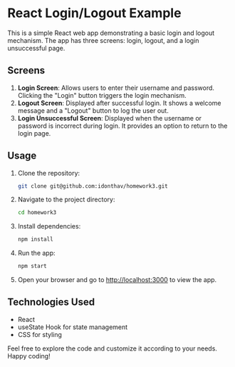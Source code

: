 # React Login/Logout Example

This is a simple React web app demonstrating a basic login and logout mechanism. The app has three screens: login, logout, and a login unsuccessful page.

## Screens

1. **Login Screen**: Allows users to enter their username and password. Clicking the "Login" button triggers the login mechanism.
2. **Logout Screen**: Displayed after successful login. It shows a welcome message and a "Logout" button to log the user out.
3. **Login Unsuccessful Screen**: Displayed when the username or password is incorrect during login. It provides an option to return to the login page.

## Usage

1. Clone the repository:

    ```bash
    git clone git@github.com:idonthav/homework3.git
    ```

2. Navigate to the project directory:

    ```bash
    cd homework3
    ```

3. Install dependencies:

    ```bash
    npm install
    ```

4. Run the app:

    ```bash
    npm start
    ```

5. Open your browser and go to [http://localhost:3000](http://localhost:3000) to view the app.

## Technologies Used

- React
- useState Hook for state management
- CSS for styling

Feel free to explore the code and customize it according to your needs. Happy coding!
